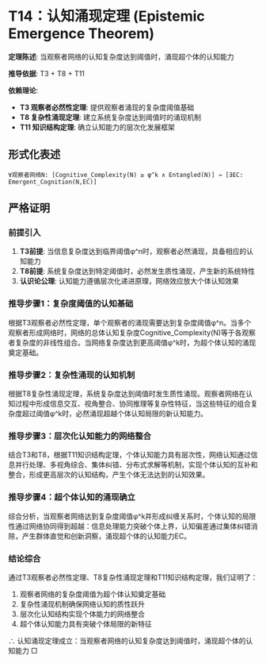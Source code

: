 # T14：认知涌现定理 (Epistemic Emergence Theorem)

**定理陈述**: 当观察者网络的认知复杂度达到阈值时，涌现超个体的认知能力

**推导依据**: T3 + T8 + T11

**依赖理论**:
- **T3 观察者必然性定理**: 提供观察者涌现的复杂度阈值基础
- **T8 复杂性涌现定理**: 建立系统复杂度达到阈值时的涌现机制
- **T11 知识结构定理**: 确立认知能力的层次化发展框架  

## 形式化表述  
```  
∀观察者网络N: [Cognitive_Complexity(N) ≥ φ^k ∧ Entangled(N)] → [∃EC: Emergent_Cognition(N,EC)]  
```  

## 严格证明

### 前提引入
1. **T3前提**: 当信息复杂度达到临界阈值φ^n时，观察者必然涌现，具备相应的认知能力
2. **T8前提**: 系统复杂度达到特定阈值时，必然发生质性涌现，产生新的系统特性
3. **认识论公理**: 认知能力遵循层次化递进原理，网络效应放大个体认知效果

### 推导步骤1：复杂度阈值的认知基础
根据T3观察者必然性定理，单个观察者的涌现需要达到复杂度阈值φ^n。当多个观察者形成网络时，网络的总体认知复杂度Cognitive_Complexity(N)等于各观察者复杂度的非线性组合。当网络复杂度达到更高阈值φ^k时，为超个体认知的涌现奠定基础。

### 推导步骤2：复杂性涌现的认知机制
根据T8复杂性涌现定理，系统复杂度达到阈值时发生质性涌现。观察者网络在认知过程中形成信息交互、视角整合、协同推理等复杂性特征，当这些特征的组合复杂度超过阈值φ^k时，必然涌现超越个体认知局限的新认知能力。

### 推导步骤3：层次化认知能力的网络整合
结合T3和T8，根据T11知识结构定理，个体认知能力具有层次性，网络认知通过信息并行处理、多视角综合、集体纠错、分布式求解等机制，实现个体认知的互补和整合，形成更高层次的认知结构，产生个体无法达到的认知效果。

### 推导步骤4：超个体认知的涌现确立
综合分析，当观察者网络达到复杂度阈值φ^k并形成纠缠关系时，个体认知的局限性通过网络协同得到超越：信息处理能力突破个体上界，认知偏差通过集体纠错消除，产生群体直觉和创新洞察，涌现超个体的认知能力EC。

### 结论综合
通过T3观察者必然性定理、T8复杂性涌现定理和T11知识结构定理，我们证明了：
1. 观察者网络的复杂度阈值为超个体认知奠定基础
2. 复杂性涌现机制确保网络认知的质性跃升
3. 层次化认知结构实现个体能力的网络整合
4. 超个体认知能力具有突破个体局限的新特征

∴ 认知涌现定理成立：当观察者网络的认知复杂度达到阈值时，涌现超个体的认知能力 □  